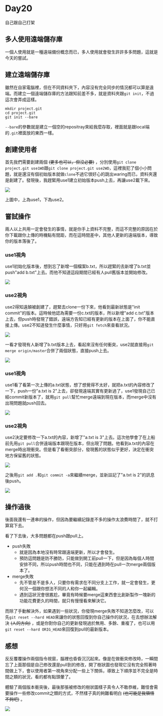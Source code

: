 # Day20
自己跟自己打架

## 多人使用遠端儲存庫
一個人使用就是一種遠端備份概念而已，多人使用就會發生許許多多問題，這就是今天的嘗試。

## 建立遠端儲存庫
雖然在自家電腦裡，但在不同資料夾下，內容沒有完全同步的情況都可以算是遠端。而建立一個遠端儲存庫的方法跟知前差不多，就是資料夾跟`git init`，不過這次會弄成這樣。

```
mkdir project.git
cd project.git
git init --bare
```

`--bare`的參數就是建立一個空的repositray來給我麼存取，裡面就是跟local端的`.git`裡面放的東西一樣。

## 創建使用者
首先我們需要創建兩個 ~~(更多也可以，但沒必要)~~ ，分別使用`git clone project.git use1WD`跟`git clone project.git use2WD`，這裡我犯了個小小問題，就是還沒有個初始版本就做`clone`不過它很好心的跳出waring而已，資料夾還是創建了。發現後，我趕緊用use1建立初始版本push上去，再讓use2載下來。

![](https://i.imgur.com/zlmKX0W.png)

上圖中，上為use1，下為use2。

## 嘗試操作
兩人以上共用一定會發生的事情，就是你手上資料不完整，而這不完整的原因在於你下載跟你上傳的時機點有間距，而在這時間差中，其他人更新的遠端版本，導致你的版本落後了。

### use1視角
use1初始化版本後，想到忘了新增一個檔案b.txt，所以趕緊的去新增了b.txt並push"add b.txt"上去。而他不知道這段期間已經有人pull舊版本並開始修改。

![](https://i.imgur.com/TmVzolg.png)

### use2視角
use2得知遠顛被創建了，趕緊去clone一份下來，他看到最新狀態是"init commit"的版本。這時候他認為需要一份c.txt的版本，所以新增"add c.txt"版本上去，但push時發現了錯誤，遠端方告知已經有更新的版本在上面了，你不能直接上傳。use2不知道發生什麼事情，只好用`git fetch`來查看狀況。

![](https://i.imgur.com/61BaZja.png)

一看才發現有人新增了b.txt版本上去，看起來沒有任何衝突，use2就直接用`git merge origin/master`合併了兩個狀態，直接push上去。

![](https://i.imgur.com/uPXurc8.png)

### use1視角
use1看了看第一次上傳的a.txt狀態，想了想覺得不太好，就把a.txt的內容修改了一下，push一份"a.txt is 2"上去，卻發現遠端其實有更新過了，use1發現自己已經commit新版本了，就用`git pull`幫忙merge遠端到現在版本，而merge中沒有出現問題就push回去。

![](https://i.imgur.com/78K1pWE.png)

### use2視角
use2決定要修改一下a.txt的內容，新增了"a.txt is 3"上去。這次他學會了在上船前先用`git pull`合併遠端版本跟現在版本，但出現了問題。他看到a.txt的內容在merge時出現衝突。但是看了看衝突部分，發現舊的狀態似乎更好，決定在衝突地方保留舊的狀態。

![](https://i.imgur.com/q84qtML.png)

之後用`git add .`和`git commit -a`來繼續merge，並新註記了"a.txt is 2"的訊息後push。

![](https://i.imgur.com/HAKjyTN.png)

## 操作過後
後面我還有一連串的操作，但因為要繼續記錄差不多的操作太浪費時間了，就不打算寫下去。

看了下去後，大多問題都在push跟pull上。

- push失敗
  - 就是因為本地沒有時常跟遠端更新，所以才會發生。
  - 預防這問題是防不勝防，只能做到開工前pull一下，但是因為每個人時間安排不同，所以push時間也不同，只能在遇到時在pull一次merge兩個版本了。
- merge失敗
  - 先不管是不是多人，只要你有需求在不同分支上工作，就一定會發生，更何況一個跟你想法不同的人和你一起編輯。
  - 遇到這狀況會很尷尬，畢竟有時候要merge這東西會比創新製作一塊新的功能花費更久的時間，就只有慢慢看來解決它。

而除了手動解決外，如果遇到一些狀況，你發現merge失敗不知道怎麼改，可以先`git reset --hard HEAD`來讓你的狀態回復到你自己操作的狀況，在去想辦法解決 ~~(人的方向)~~ ，或是你對你自己的更新發現過於無用、多餘、重複了，也可以用`git reset --hard ORIG_HEAD`來回復到pull的最新版本。

## 感想
反反覆覆操作兩個指令視窗，腦裡也昏昏沉沉起來。像是在做衝突修改時，一瞬間忘了上面那個是自己修改還是pull到的修改，開了樹狀圖也發現它沒有完全照著時間做上下，會以使用者第一視角來分配一些上下關係，導致上下順序並不完全是時間之類的狀況，看的都有點頭暈了。

體驗了兩個版本衝突後，最後那張被修改的樹狀圖樣子真令人不敢恭維，難怪會需要操作一些修改commit之類的方式，不然樣子真的夠難看明白 ~~(也可能是我領悟不夠吧)~~ 。

![](https://i.imgur.com/ZeXSCAk.png)
